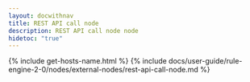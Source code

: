 ```yaml
---
layout: docwithnav
title: REST API call node
description: REST API call node node
hidetoc: "true"
---
```


{% include get-hosts-name.html %}
{% include docs/user-guide/rule-engine-2-0/nodes/external-nodes/rest-api-call-node.md %}

